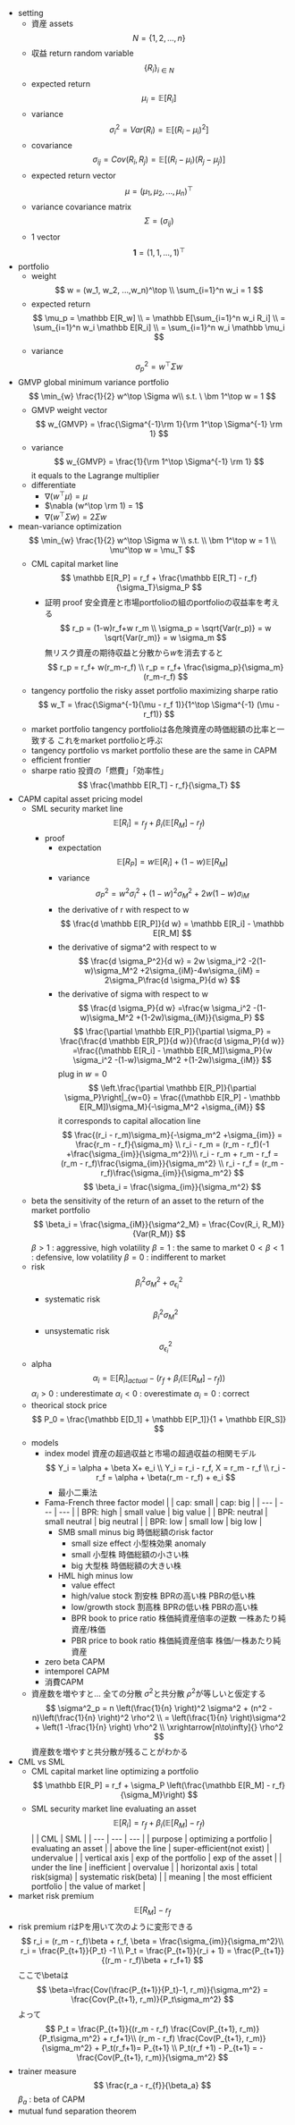 - setting
    - 資産 assets
        $$
        N = \{1, 2, ..., n\}
        $$
    - 収益 return
        random variable
        $$
        \{R_i\}_{i \in N}
        $$
    - expected return
        $$
        \mu_i = \mathbb E[R_i]
        $$
    - variance
        $$
        \sigma_i^2 = Var(R_i) = \mathbb E[(R_i - \mu_i)^2]
        $$
    - covariance
        $$
        \sigma_{ij} = Cov(R_i, R_j) = \mathbb E[(R_i - \mu_i)(R_j - \mu_j)]
        $$
    - expected return vector
        $$
        \mu = (\mu_1, \mu_2,...,\mu_n)^\top
        $$
    - variance covariance matrix
        $$
        \Sigma = (\sigma_{ij})
        $$
    - 1 vector
        $$
        \bm 1 = (1, 1, ...,1)^\top
        $$
- portfolio
    - weight
        $$
        w = (w_1, w_2, ...,w_n)^\top \\
        \sum_{i=1}^n w_i = 1
        $$
    - expected return
        $$
        \mu_p = \mathbb E[R_w] 
        \\ = \mathbb E[\sum_{i=1}^n w_i R_i] 
        \\ = \sum_{i=1}^n w_i \mathbb E[R_i] \\
        = \sum_{i=1}^n w_i \mathbb \mu_i
        $$
    - variance
        $$
        \sigma_p^2 = w^\top \Sigma w
        $$
- GMVP global minimum variance portfolio
    $$
    \min_{w} \frac{1}{2} w^\top \Sigma w\\
    s.t. \ \bm 1^\top w = 1
    $$
    - GMVP weight vector
        $$
        w_{GMVP} = \frac{\Sigma^{-1}\rm 1}{\rm 1^\top \Sigma^{-1} \rm 1}
        $$
    - variance
        $$
        w_{GMVP} = \frac{1}{\rm 1^\top \Sigma^{-1} \rm 1}
        $$
        it equals to the Lagrange multiplier 
    - differentiate
        - $\nabla (w^\top \mu) = \mu$
        - $\nabla (w^\top \rm 1) = 1$
        - $\nabla (w^\top \Sigma w) = 2 \Sigma w$
- mean-variance optimization
    $$
    \min_{w} \frac{1}{2} w^\top \Sigma w \\
    s.t. \\ 
    \bm 1^\top w = 1 \\
    \mu^\top w = \mu_T
    $$
    - CML capital market line
        $$
        \mathbb E[R_P] = r_f + \frac{\mathbb E[R_T] - r_f}{\sigma_T}\sigma_P
        $$
        - 証明 proof
            安全資産と市場portfolioの組のportfolioの収益率を考える
            $$
            r_p = (1-w)r_f+w r_m \\
            \sigma_p = \sqrt{Var(r_p)} = w  \sqrt{Var(r_m)} = w \sigma_m
            $$
            無リスク資産の期待収益と分散から$w$を消去すると
            $$
            r_p = r_f+ w(r_m-r_f) \\
            r_p = r_f+ \frac{\sigma_p}{\sigma_m}(r_m-r_f)
            $$
    - tangency portfolio
        the risky asset portfolio maximizing sharpe ratio
        $$
        w_T = \frac{\Sigma^{-1}(\mu - r_f 1)}{1^\top \Sigma^{-1} (\mu - r_f1)}
        $$
    - market portfolio
        tangency portfolioは各危険資産の時価総額の比率と一致する
        これをmarket portfolioと呼ぶ
    - tangency portfolio vs market portfolio
        these are the same in CAPM
    - efficient frontier
    - sharpe ratio
        投資の「燃費」「効率性」
        $$
        \frac{\mathbb E[R_T] - r_f}{\sigma_T}
        $$
- CAPM capital asset pricing model
    - SML security market line
        $$
        \mathbb E[R_i] = r_f + \beta_i (\mathbb E[R_M] - r_f)
        $$
        - proof
            - expectation
                $$
                \mathbb E[R_P] = w \mathbb E[R_i] + (1-w) \mathbb E[R_M]
                $$
            - variance
                $$
                \sigma_P^2 = w^2 \sigma_i^2 + (1-w)^2 \sigma_M^2 + 2w(1-w) \sigma_{iM}
                $$
            - the derivative of r with respect to w
                $$
                \frac{d \mathbb E[R_P]}{d w} = \mathbb E[R_i] - \mathbb E[R_M]
                $$
            - the derivative of sigma^2 with respect to w
                $$
                \frac{d \sigma_P^2}{d w} = 2w \sigma_i^2 -2(1-w)\sigma_M^2 +2\sigma_{iM}-4w\sigma_{iM}
                = 2\sigma_P\frac{d \sigma_P}{d w}
                $$
            - the derivative of sigma with respect to w
                $$
                \frac{d \sigma_P}{d w} =\frac{w \sigma_i^2 -(1-w)\sigma_M^2 +(1-2w)\sigma_{iM}}{\sigma_P}
                $$
            $$
            \frac{\partial \mathbb E[R_P]}{\partial \sigma_P} = \frac{\frac{d \mathbb E[R_P]}{d w}}{\frac{d \sigma_P}{d w}} =\frac{(\mathbb E[R_i] - \mathbb E[R_M])\sigma_P}{w \sigma_i^2 -(1-w)\sigma_M^2 +(1-2w)\sigma_{iM}}
            $$
            plug in $w = 0$ 
            $$
            \left.\frac{\partial \mathbb E[R_P]}{\partial \sigma_P}\right|_{w=0} = \frac{(\mathbb E[R_P] - \mathbb E[R_M])\sigma_M}{-\sigma_M^2 +\sigma_{iM}}
            $$
            it corresponds to capital allocation line 
            $$
            \frac{(r_i - r_m)\sigma_m}{-\sigma_m^2 +\sigma_{im}} = \frac{r_m - r_f}{\sigma_m} \\
            r_i - r_m = (r_m - r_f)(-1 +\frac{\sigma_{im}}{\sigma_m^2})\\
            r_i - r_m + r_m - r_f = (r_m - r_f)\frac{\sigma_{im}}{\sigma_m^2} \\
            r_i - r_f = (r_m - r_f)\frac{\sigma_{im}}{\sigma_m^2} 
            $$
            $$
            \beta_i = \frac{\sigma_{im}}{\sigma_m^2}
            $$
    - beta
        the sensitivity 
        of the return of an asset 
        to the return of the market portfolio
        $$
        \beta_i = \frac{\sigma_{iM}}{\sigma^2_M} = \frac{Cov(R_i, R_M)}{Var(R_M)}
        $$
        $\beta > 1$ : aggressive, high volatility
        $\beta = 1$ : the same to market
        $0 <\beta < 1$ : defensive, low volatility 
        $\beta = 0$ : indifferent to market
    - risk
        $$
        \beta_i^2 \sigma_M^2 + \sigma^2_{\epsilon_i}
        $$
        - systematic risk
            $$
            \beta_i^2 \sigma_M^2 
            $$
        - unsystematic risk
            $$
            \sigma^2_{\epsilon_i}
            $$
    - alpha
        $$
        \alpha_i = \mathbb E[R_i]_{actual}-(r_f + \beta_i (\mathbb E[R_M] - r_f)) 
        $$
        $\alpha_i > 0$ : underestimate
        $\alpha_i < 0$ : overestimate 
        $\alpha_i = 0$ : correct
    - theorical stock price
        $$
        P_0 = \frac{\mathbb E[D_1] + \mathbb E[P_1]}{1 + \mathbb E[R_S]}
        $$
    - models
        - index model
            資産の超過収益と市場の超過収益の相関モデル
            $$
            Y_i = \alpha + \beta X+ e_i \\
            Y_i = r_i - r_f, X = r_m - r_f \\
            r_i - r_f = \alpha + \beta(r_m - r_f) + e_i
            $$
            - 最小二乗法
        - Fama-French three factor model
            |  | cap: small | cap: big |
            | --- | --- | --- |
            | BPR: high | small value | big value |
            | BPR: neutral | small neutral | big neutral |
            | BPR: low | small low | big low |
            - SMB small minus big
                時価総額のrisk factor
                - small size effect 小型株効果
                    anomaly
                - small 小型株
                    時価総額の小さい株
                - big 大型株
                    時価総額の大きい株
            - HML high minus low
                - value effect
                - high/value stock 割安株
                    BPRの高い株
                    PBRの低い株
                - low/growth stock 割高株
                    BPRの低い株
                    PBRの高い株
                - BPR book to price ratio 株価純資産倍率の逆数
                    一株あたり純資産/株価
                - PBR price to book ratio 株価純資産倍率
                    株価/一株あたり純資産
        - zero beta CAPM
        - intemporel CAPM
        - 消費CAPM
    - 資産数を増やすと…
        全ての分散 $\sigma^2$と共分散 $\rho^2$が等しいと仮定する
        $$
        \sigma^2_p = n \left(\frac{1}{n} \right)^2 \sigma^2 + (n^2 -n)\left(\frac{1}{n} \right)^2 \rho^2 \\ = \left(\frac{1}{n} \right)\sigma^2 + \left(1 -\frac{1}{n} \right) \rho^2 \\
        \xrightarrow[n\to\infty]{} \rho^2
        $$
        資産数を増やすと共分散が残ることがわかる
- CML vs SML
    - CML capital market line
        optimizing a portfolio
        $$
        \mathbb E[R_P] = r_f + \sigma_P \left(\frac{\mathbb E[R_M] - r_f}{\sigma_M}\right)
        $$
    - SML security market line
        evaluating an asset
        $$
        \mathbb E[R_i] = r_f + \beta_i (\mathbb E[R_M] - r_f)
        $$
    |  | CML | SML |
    | --- | --- | --- |
    | purpose  | optimizing a portfolio | evaluating an asset |
    | above the line | super-efficient(not exist) | undervalue  |
    | vertical axis  | exp of the portfolio | exp of the asset |
    | under the line | inefficient | overvalue |
    | horizontal axis | total risk(sigma) | systematic risk(beta) |
    | meaning | the most efficient portfolio | the value of market |
- market risk premium
    $$
    \mathbb E[R_M] - r_f
    $$
- risk premium
    rはPを用いて次のように変形できる
    $$
    r_i = (r_m - r_f)\beta + r_f, \beta = \frac{\sigma_{im}}{\sigma_m^2}\\
    r_i = \frac{P_{t+1}}{P_t} -1 \\
    P_t = \frac{P_{t+1}}{r_i + 1} = \frac{P_{t+1}}{(r_m - r_f)\beta + r_f+1} 
    $$
    ここで\betaは
    $$
    \beta=\frac{Cov(\frac{P_{t+1}}{P_t}-1, r_m)}{\sigma_m^2} = \frac{Cov(P_{t+1}, r_m)}{P_t\sigma_m^2}
    $$
    よって
    $$
    P_t = \frac{P_{t+1}}{(r_m - r_f) \frac{Cov(P_{t+1}, r_m)}{P_t\sigma_m^2} + r_f+1}\\
    (r_m - r_f) \frac{Cov(P_{t+1}, r_m)}{\sigma_m^2} + P_t(r_f+1)= P_{t+1} \\
    P_t(r_f +1) - P_{t+1} = -\frac{Cov(P_{t+1}, r_m)}{\sigma_m^2}
    $$
- trainer measure
    $$
    \frac{r_a - r_{f}}{\beta_a}
    $$
    $\beta_a$ : beta of CAPM
- mutual fund separation theorem